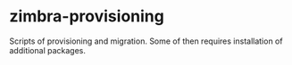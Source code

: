 zimbra-provisioning
===================

Scripts of provisioning and migration. Some of then requires installation of additional packages.
